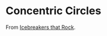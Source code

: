 # Concentric Circles

From [Icebreakers that Rock](https://www.cultofpedagogy.com/classroom-icebreakers/).

